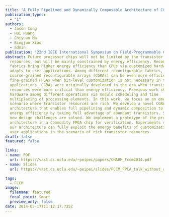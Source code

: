 ```yaml
---
title: "A Fully Pipelined and Dynamically Composable Architecture of CGRA" 
publication_types:
  - "1"
authors:
  - Jason Cong
  - Hui Huang
  - Chiyuan Ma
  - Bingjun Xiao
  - admin
publication: "22nd IEEE International Symposium on Field-Programmable Custom Computing Machines (IEEE FCCM '14)"
abstract: Future processor chips will not be limited by the transistor
  resources, but will be mainly constrained by energy efficiency. Reconfigurable
  fabrics bring higher energy efficiency than CPUs via customized hardware that
  adapts to user applications. Among different reconfigurable fabrics,
  coarse-grained reconfigurable arrays (CGRAs) can be even more efficient than
  fine-grained FPGAs when bit-level customization is not necessary in target
  applications. CGRAs were originally developed in the era when transistor
  resources were more critical than energy efficiency. Previous work shares
  hardware among different operations via modulo scheduling and time
  multiplexing of processing elements. In this work, we focus on an emerging
  scenario where transistor resources are rich. We develop a novel CGRA
  architecture that enables full pipelining and dynamic composition to improve
  energy efficiency by taking full advantage of abundant transistors. Several
  new design challenges are solved. We implement a prototype of the proposed
  architecture in a commodity FPGA chip for verification. Experiments show that
  our architecture can fully exploit the energy benefits of customization for
  user applications in the scenario of rich transistor resources.
draft: false
featured: false

links:
- name: PDF
  url: https://vast.cs.ucla.edu/~peipei/papers/CHARM_fccm2014.pdf
- name: Slides
  url: https://vast.cs.ucla.edu/~peipei/slides/FCCM_FPCA_talk_without_audio_final.ppt

tags:
  - FCCM
image:
  filename: featured
  focal_point: Smart
  preview_only: false
date: 2014-05-17T11:12:17.735Z
---
```

